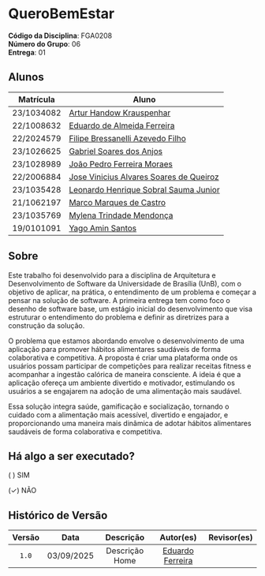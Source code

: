 # QueroBemEstar

**Código da Disciplina**: FGA0208<br>
**Número do Grupo**: 06<br>
**Entrega**: 01<br>

## Alunos

|Matrícula | Aluno |
| -- | -- |
| 23/1034082  |  [Artur Handow Krauspenhar](https://github.com/Arturhk05) |
| 22/1008632  |  [Eduardo de Almeida Ferreira](https://github.com/eduardoferre) |
| 22/2024579  |  [Filipe Bressanelli Azevedo Filho](https://github.com/fbressa) |
| 23/1026625  |  [Gabriel Soares dos Anjos](https://github.com/SAnjos3) |
| 23/1028989  |  [João Pedro Ferreira Moraes](https://github.com/JoaoPedro2206) |
| 22/2006884  |  [Jose Vinicius Alvares Soares de Queiroz](https://github.com/JoseViniciusQueiroz) |
| 23/1035428  |  [Leonardo Henrique Sobral Sauma Junior](https://github.com/leohssjr) |
| 21/1062197  |  [Marco Marques de Castro](https://github.com/marcomarquesdc) |
| 23/1035769  |  [Mylena Trindade Mendonça](https://github.com/MylenaTrindade) |
| 19/0101091  |  [Yago Amin Santos](https://github.com/yagoas) |

## Sobre 
Este trabalho foi desenvolvido para a disciplina de Arquitetura e Desenvolvimento de Software da Universidade de Brasília (UnB), com o objetivo de aplicar, na prática, o entendimento de um problema e começar a pensar na solução de software. A primeira entrega tem como foco o desenho de software base, um estágio inicial do desenvolvimento que visa estruturar o entendimento do problema e definir as diretrizes para a construção da solução.

O problema que estamos abordando envolve o desenvolvimento de uma aplicação para promover hábitos alimentares saudáveis de forma colaborativa e competitiva. A proposta é criar uma plataforma onde os usuários possam participar de competições para realizar receitas fitness e acompanhar a ingestão calórica de maneira consciente. A ideia é que a aplicação ofereça um ambiente divertido e motivador, estimulando os usuários a se engajarem na adoção de uma alimentação mais saudável.

Essa solução integra saúde, gamificação e socialização, tornando o cuidado com a alimentação mais acessível, divertido e engajador, e proporcionando uma maneira mais dinâmica de adotar hábitos alimentares saudáveis de forma colaborativa e competitiva.

## Há algo a ser executado?

( ) SIM

(✓) NÃO

## Histórico de Versão

| Versão | Data | Descrição | Autor(es) | Revisor(es) |
| :-: | :-: | :-: | :-: | :-: |
| `1.0` | 03/09/2025  | Descrição Home | [Eduardo Ferreira](https://github.com/eduardoferre) | []()